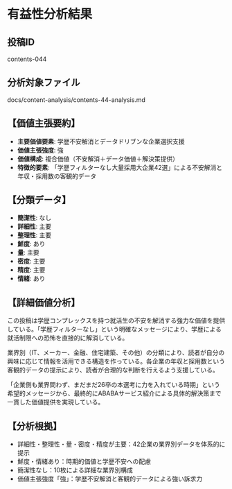 # 有益性分析結果

## 投稿ID
contents-044

## 分析対象ファイル
docs/content-analysis/contents-44-analysis.md

## 【価値主張要約】
- **主要価値要素**: 学歴不安解消とデータドリブンな企業選択支援
- **価値主張強度**: 強
- **価値構成**: 複合価値（不安解消＋データ価値＋解決策提供）
- **特徴的要素**: 「学歴フィルターなし大量採用大企業42選」による不安解消と年収・採用数の客観的データ

## 【分類データ】
- **簡潔性**: なし
- **詳細性**: 主要
- **整理性**: 主要
- **鮮度**: あり
- **量**: 主要
- **密度**: 主要
- **精度**: 主要
- **情緒**: あり

## 【詳細価値分析】
この投稿は学歴コンプレックスを持つ就活生の不安を解消する強力な価値を提供している。「学歴フィルターなし」という明確なメッセージにより、学歴による就活制限への恐怖を直接的に解消している。

業界別（IT、メーカー、金融、住宅建築、その他）の分類により、読者が自分の興味に応じて情報を活用できる構造を作っている。各企業の年収と採用数という客観的データの提示により、読者が合理的な判断を行えるよう支援している。

「企業側も業界問わず、まだまだ26卒の本選考に力を入れている時期」という希望的メッセージから、最終的にABABAサービス紹介による具体的解決策まで一貫した価値提供を実現している。

## 【分析根拠】
- 詳細性・整理性・量・密度・精度が主要：42企業の業界別データを体系的に提示
- 鮮度・情緒あり：時期的価値と学歴不安への配慮
- 簡潔性なし：10枚による詳細な業界別構成
- 価値主張強度「強」：学歴不安解消と客観的データによる強い訴求力